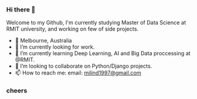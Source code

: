 ### Hi there 👋

<!--
**milindparvatia/milindparvatia** is a ✨ _special_ ✨ repository because its `README.md` (this file) appears on your GitHub profile.
-->

Welcome to my Github, I'm currently studying Master of Data Science at RMIT university, and working on few of side projects. 

- 📍 Melbourne, Australia
- 🔭 I’m currently looking for work.
- 🌱 I’m currently learning Deep Learning, AI and Big Data proccessing at @RMIT.
- 👯 I’m looking to collaborate on Python/Django projects.
- 📫 How to reach me: email: milind1997@gmail.com

### cheers
